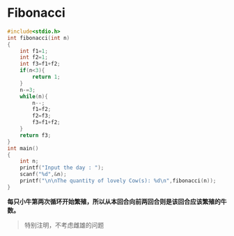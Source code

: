 # Fibonacci

```c
#include<stdio.h>
int fibonacci(int n)
{
    int f1=1;
    int f2=1;
    int f3=f1+f2;
    if(n<3){
        return 1;
    }
    n-=3;
    while(n){
        n--;
        f1=f2;
        f2=f3;
        f3=f1+f2;
    }
    return f3;
}
int main()
{
    int n;
    printf("Input the day : ");
    scanf("%d",&n);
    printf("\n\nThe quantity of lovely Cow(s): %d\n",fibonacci(n));
}
```

**每只小牛第两次循环开始繁殖，所以从本回合向前两回合则是该回合应该繁殖的牛数。**

> 特别注明，不考虑雌雄的问题


